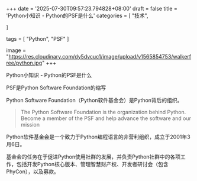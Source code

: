 +++
date = '2025-07-30T09:57:23.794828+08:00'
draft = false
title = 'Python小知识 - Python的PSF是什么'
categories = [
    "技术",

]

tags = [
    "Python",
    "PSF"
]

image = "https://res.cloudinary.com/dy5dvcuc1/image/upload/v1565854753/walkerfree/python.jpg"
+++

Python小知识 - Python的PSF是什么

PSF是Python Software Foundation的缩写

Python Software Foundation（Python软件基金会）是Python背后的组织。

> The Python Software Foundation is the organization behind Python. Become a member of the PSF and help advance the software and our mission

Python软件基金会是一个致力于Python编程语言的非营利组织，成立于2001年3月6日。

基金会的任务在于促进Python使用社群的发展，并负责Python社群中的各项工作，包括开发Python核心版本、管理智慧财产权、开发者研讨会（包含PhyCon），以及募款。
